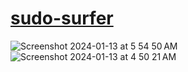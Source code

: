 # <a href="https://sudo-surfer.vercel.app/">sudo-surfer</a>
![Screenshot 2024-01-13 at 5 54 50 AM](https://github.com/sudo-self/NFT-Surfer/assets/119916323/1d9b28c6-7263-4992-b00c-b1bce2476d44)
![Screenshot 2024-01-13 at 4 50 21 AM](https://github.com/sudo-self/NFT-Surfer/assets/119916323/ff8674ab-9ddd-4d5e-832b-5f99dc0479c9)
